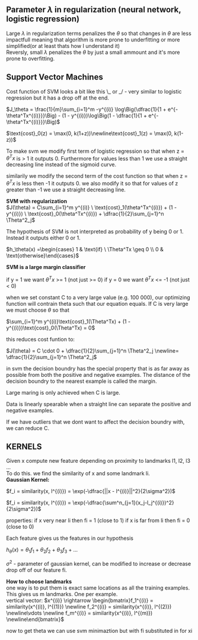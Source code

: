 ## Parameter $\lambda$ in regularization (neural network, logistic regression)
Large $\lambda$ in regularization terms penalizes the $\theta$ so that changes in $\theta$ are less impactfull meaning that algorithm is more prone to underfitting or more simplified(or at least thats how I understand it)\
Reversly, small $\lambda$ penalizes the $\theta$ by just a small ammount and it's more prone to overfitting.

## Support Vector Machines

Cost function of SVM looks a bit like this \\_ or _/ - very similar to logistic regression but it has a drop off at the end.

$J_\theta = \frac{1}{m}\sum_{i=1}^m -y^{(i)} \log\Big(\dfrac{1}{1 + e^{-\theta^Tx^{(i)}}}\Big) - (1 - y^{(i)})\log\Big(1 - \dfrac{1}{1 + e^{-\theta^Tx^{(i)}}}\Big)$

$\text{cost}_0(z) = \max(0, k(1+z))\newline\text{cost}_1(z) = \max(0, k(1-z))$

To make svm we modify  first term of logistic regression so that when z = $\theta^Tx$ is > 1 it outputs 0. Furthermore for values less than 1 we use a straight decreasing line instead of the sigmoid curve.

similarily we modify the second term of the cost function so that when z = $\theta^Tx$ is less then -1 it outputs 0. we also modify it so that for values of z greater than -1 we use a straight decreasing line.

**SVM with regularization**<br>
$J(\theta) = C\sum_{i=1}^m y^{(i)} \ \text{cost}_1(\theta^Tx^{(i)}) + (1 - y^{(i)}) \ \text{cost}_0(\theta^Tx^{(i)}) + \dfrac{1}{2}\sum_{j=1}^n \Theta^2_j$

The hypothesis of SVM is not interpreted as probability of y being 0 or 1. Instead it outputs either 0 or 1.

$h_\theta(x) =\begin{cases}    1 & \text{if} \ \Theta^Tx \geq 0 \\    0 & \text{otherwise}\end{cases}$ 

**SVM is a large margin classifier**

if y = 1 we want $\theta^Tx$ >= 1 (not just >= 0)
if y = 0 we want $\theta^Tx$ <= -1 (not just < 0)

when we set constant C to a very large value (e.g. 100 000), our optimizing function will contrain theta such that our equation equals. If C is very large we must choose $\theta$ so that

$\sum_{i=1}^m y^{(i)}\text{cost}_1(\Theta^Tx) + (1 - y^{(i)})\text{cost}_0(\Theta^Tx) = 0$

this reduces cost funtion to:

$J(\theta) = C \cdot 0 + \dfrac{1}{2}\sum_{j=1}^n \Theta^2_j \newline= \dfrac{1}{2}\sum_{j=1}^n \Theta^2_j$

in svm the decision boundry has the special property that is as far away as possible from both the positive and negative examples. The distance of the decision boundry to the nearest example is called the margin.

Large maring is only achieved when C is large. 

Data is linearly spearable when a straight line can separate the positive and negative examples.

If we have outliers that we dont want to affect the decision boundry with, we can reduce C.

## KERNELS

Given x compute new feature depending on proximity to landmarks l1, l2, l3 ...<br />
To do this. we find the similarity of x and some landmark li.<br /> 
**Gaussian Kernel:**

$f_i = similarity(x, l^{(i)}) = \exp(-\dfrac{||x - l^{(i)}||^2}{2\sigma^2})$

$f_i = similarity(x, l^{(i)}) = \exp(-\dfrac{\sum^n_{j=1}(x_j-l_j^{(i)})^2}{2\sigma^2})$

properties:
if x very near li then fi = 1 (close to 1)
if x is far from li then fi = 0 (close to 0)

Each feature gives us the features in our hypothesis

$h_\theta(x) = \theta_1f_1+\theta_2f_2 +\theta_3f_3 + ...$

$\sigma^2$ - parameter of gaussian kernel, can be modified to increase or decrease drop off of our feature fi.

**How to choose landmarks**<br />
one way is to put them is exact same locations as all the training examples. This gives us m landmarks. One per example.<br />
vertical vector: 
$x^{(i)} \rightarrow \begin{bmatrix}f_1^{(i)} = similarity(x^{(i)}, l^{(1)}) \newline f_2^{(i)} = similarity(x^{(i)}, l^{(2)}) \newline\vdots \newline f_m^{(i)} = similarity(x^{(i)}, l^{(m)}) \newline\end{bmatrix}$

now to get theta we can use svm minimaztion but with fi substituted in for xi
